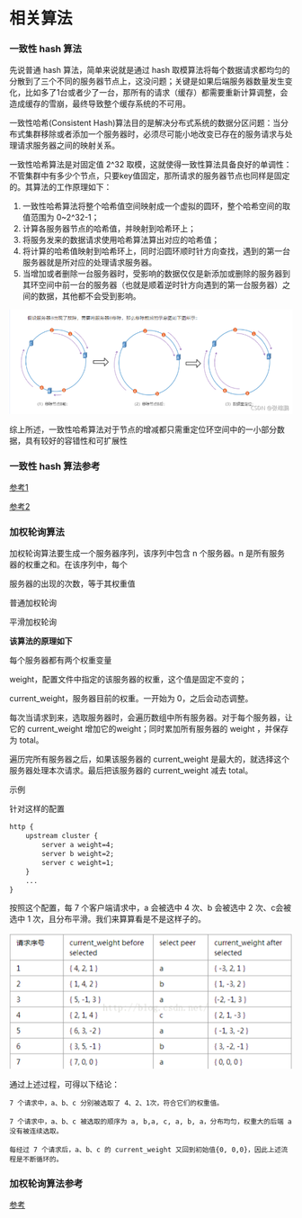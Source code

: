 # 相关算法

### 一致性 hash 算法

先说普通 hash 算法，简单来说就是通过 hash 取模算法将每个数据请求都均匀的分散到了三个不同的服务器节点上，这没问题；关键是如果后端服务器数量发生变化，比如多了1台或者少了一台，那所有的请求（缓存）都需要重新计算调整，会造成缓存的雪崩，最终导致整个缓存系统的不可用。

一致性哈希(Consistent Hash)算法目的是解决分布式系统的数据分区问题：当分布式集群移除或者添加一个服务器时，必须尽可能小地改变已存在的服务请求与处理请求服务器之间的映射关系。

一致性哈希算法是对固定值 2^32 取模，这就使得一致性算法具备良好的单调性：不管集群中有多少个节点，只要key值固定，那所请求的服务器节点也同样是固定的。其算法的工作原理如下：

1. 一致性哈希算法将整个哈希值空间映射成一个虚拟的圆环，整个哈希空间的取值范围为 0~2^32-1；
2. 计算各服务器节点的哈希值，并映射到哈希环上；
3. 将服务发来的数据请求使用哈希算法算出对应的哈希值；
4. 将计算的哈希值映射到哈希环上，同时沿圆环顺时针方向查找，遇到的第一台服务器就是所对应的处理请求服务器。
5. 当增加或者删除一台服务器时，受影响的数据仅仅是新添加或删除的服务器到其环空间中前一台的服务器（也就是顺着逆时针方向遇到的第一台服务器）之间的数据，其他都不会受到影响。

![image-20241012161147475](%E7%9B%B8%E5%85%B3%E7%AE%97%E6%B3%95.assets/image-20241012161147475.png)

综上所述，一致性哈希算法对于节点的增减都只需重定位环空间中的一小部分数据，具有较好的容错性和可扩展性

### 一致性 hash 算法参考

[参考1](https://blog.csdn.net/a745233700/article/details/120814088)

[参考2](https://developer.aliyun.com/article/1082388)

### 加权轮询算法

加权轮询算法要生成一个服务器序列，该序列中包含 n 个服务器。n 是所有服务器的权重之和。在该序列中，每个

服务器的出现的次数，等于其权重值

普通加权轮询

平滑加权轮询

**该算法的原理如下**

每个服务器都有两个权重变量

weight，配置文件中指定的该服务器的权重，这个值是固定不变的；

current_weight，服务器目前的权重。一开始为 0，之后会动态调整。

每次当请求到来，选取服务器时，会遍历数组中所有服务器。对于每个服务器，让它的 current_weight 增加它的weight；同时累加所有服务器的 weight ，并保存为 total。

遍历完所有服务器之后，如果该服务器的 current_weight 是最大的，就选择这个服务器处理本次请求。最后把该服务器的 current_weight 减去 total。

示例

针对这样的配置

```
http {  
    upstream cluster {  
        server a weight=4;  
        server b weight=2;  
        server c weight=1;  
    }  
    ...
} 
```

按照这个配置，每 7 个客户端请求中，a 会被选中 4 次、b 会被选中 2 次、c会被选中 1 次，且分布平滑。我们来算算看是不是这样子的。

![image-20241012163807286](%E7%9B%B8%E5%85%B3%E7%AE%97%E6%B3%95.assets/image-20241012163807286.png)

通过上述过程，可得以下结论：

```
7 个请求中，a、b、c 分别被选取了 4、2、1次，符合它们的权重值。

7 个请求中，a、b、c 被选取的顺序为 a, b,a, c, a, b, a，分布均匀，权重大的后端 a 没有被连续选取。

每经过 7 个请求后，a、b、c 的 current_weight 又回到初始值{0, 0,0}，因此上述流程是不断循环的。
```



### 加权轮询算法参考

[参考](https://blog.csdn.net/gqtcgq/article/details/52076997)
